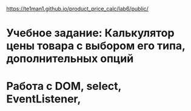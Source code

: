 https://te1man1.github.io/product_price_calc/lab6/public/
# Учебное задание: Калькулятор цены товара с выбором его типа, дополнительных опций
# Работа с DOM, select, EventListener,
